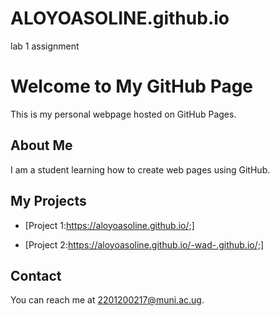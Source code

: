 # ALOYOASOLINE.github.io
lab 1 assignment
# Welcome to My GitHub Page

This is my personal webpage hosted on GitHub Pages.

 ## About Me

I am a student learning how to create web pages using GitHub.

 ## My Projects

- [Project 1:https://aloyoasoline.github.io/;]

- [Project 2:https://aloyoasoline.github.io/-wad-.github.io/;]

 ## Contact

You can reach me at [2201200217@muni.ac.ug](mailto:myemail@example.com).


